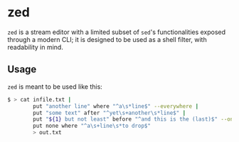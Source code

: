 # zed

```zed``` is a stream editor with a limited subset of ```sed```'s functionalities exposed through a modern CLI; it is designed to be used as a shell filter, with readability in mind.

## Usage

```zed``` is meant to be used like this:

```bash
$ > cat infile.txt | 
        put "another line" where "^a\s*line$" --everywhere | 
        put "some text" after "^yet\s+another\s*line$" | 
        put "${1} but not least" before "^and this is the (last)$" --once 
        put none where "^a\s+line\s*to drop$"  
        > out.txt 
```
